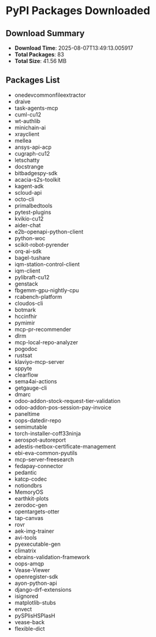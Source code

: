 # PyPI Packages Downloaded

## Download Summary
- **Download Time**: 2025-08-07T13:49:13.005917
- **Total Packages**: 83
- **Total Size**: 41.56 MB

## Packages List
- onedevcommonfileextractor
- draive
- task-agents-mcp
- cuml-cu12
- wt-authlib
- minichain-ai
- xrayclient
- mellea
- ansys-api-acp
- cugraph-cu12
- letschatty
- docstrange
- bitbadgespy-sdk
- acacia-s2s-toolkit
- kagent-adk
- scloud-api
- octo-cli
- primalbedtools
- pytest-plugins
- kvikio-cu12
- aider-chat
- e2b-openapi-python-client
- python-woc
- scikit-robot-pyrender
- orq-ai-sdk
- bagel-tushare
- iqm-station-control-client
- iqm-client
- pylibraft-cu12
- genstack
- fbgemm-gpu-nightly-cpu
- rcabench-platform
- cloudos-cli
- botmark
- hccinfhir
- pymimir
- mcp-pr-recommender
- dlrm
- mcp-local-repo-analyzer
- pogodoc
- rustsat
- klaviyo-mcp-server
- sppyte
- clearflow
- sema4ai-actions
- getgauge-cli
- dmarc
- odoo-addon-stock-request-tier-validation
- odoo-addon-pos-session-pay-invoice
- paneltime
- oops-datedir-repo
- semimutable
- torch-installer-coff33ninja
- aerospot-autoreport
- adestis-netbox-certificate-management
- ebi-eva-common-pyutils
- mcp-server-freesearch
- fedapay-connector
- pedantic
- katcp-codec
- notiondbrs
- MemoryOS
- earthkit-plots
- zerodoc-gen
- opentargets-otter
- tap-canvas
- rovr
- aek-img-trainer
- avi-tools
- pyexecutable-gen
- climatrix
- ebrains-validation-framework
- oops-amqp
- Vease-Viewer
- openregister-sdk
- ayon-python-api
- django-drf-extensions
- isignored
- matplotlib-stubs
- envect
- pySPlisHSPlasH
- vease-back
- flexible-dict
